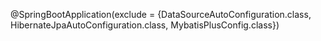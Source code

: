 @SpringBootApplication(exclude = {DataSourceAutoConfiguration.class, HibernateJpaAutoConfiguration.class, MybatisPlusConfig.class})